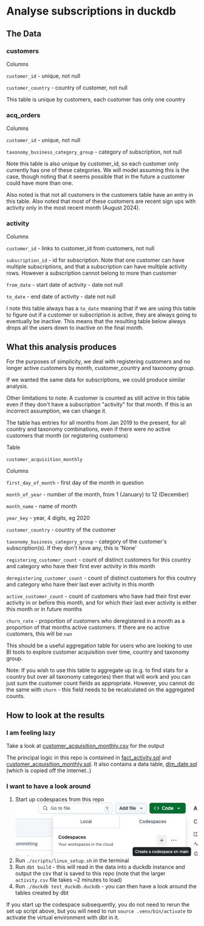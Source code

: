 # Analyse subscriptions in duckdb

## The Data
### customers

Columns

`customer_id` - unique, not null

`customer_country` - country of customer, not null

This table is unique by customers, each customer has only one country

### acq_orders

Columns

`customer_id` - unique, not null

`taxonomy_business_category_group` - category of subscription, not null

Note this table is also unique by customer_id, so each customer only currently has one of these categories. We will model assuming this is the case, though noting that it seems possible that in the future a customer could have more than one.

Also noted is that not all customers in the customers table have an entry in this table. Also noted that most of these customers are recent sign ups with activity only in the most recent month (August 2024). 

### activity

Columns

`customer_id` - links to customer_id from customers, not null

`subscription_id` - id for subscription. Note that one customer can have multiple subscriptions, and that a subscription can have multiple activity rows. However a subscription cannot belong to more than customer

`from_date` - start date of activity - date not null

`to_date` - end date of activity - date not null


I note this table always has a `to_date` meaning that if we are using this table to figure out if a customer or subscription is active, they are always going to eventually be inactive. This means that the resulting table below always drops all the users down to inactive on the final month. 

## What this analysis produces

For the purposes of simplicity, we deal with registering customers and no longer active customers by month, customer_country and taxonomy group.

If we wanted the same data for subscriptions, we could produce similar analysis.

Other limitations to note: A customer is counted as still active in this table even if they don't have a subscription "activity" for that month. If this is an incorrect assumption, we can change it.

The table has entries for all months from Jan 2019 to the present, for all country and taxonomy combinations, even if there were no active customers that month (or registering customers)

Table

`customer_acquisition_monthly`

Columns

`first_day_of_month` - first day of the month in question

`month_of_year` - number of the month, from 1 (January) to 12 (December)

`month_name` - name of month

`year_key` - year, 4 digits, eg 2020

`customer_country` - country of the customer

`taxonomy_business_category_group` - category of the customer's subscription(s). If they don't have any, this is 'None'

`registering_customer_count` - count of distinct customers for this country and category who have their first ever activity in this month

`deregistering_customer_count` - count of distinct customers for this coutnry and category who have their last ever activity in this month

`active_customer_count` - count of customers who have had their first ever activity in or before this month, and for which their last ever activity is either this month or in future months

`churn_rate` - proportion of customers who deregistered in a month as a proportion of that months active customers. If there are no active customers, this will be `nan`

This should be a useful aggregation table for users who are looking to use BI tools to explore customer acquisition over time, country and taxonomy group.

Note: If you wish to use this table to aggregate up (e.g. to find stats for a country but over all taxonomy categories) then that will work and you can just sum the customer count fields as appropriate. However, you cannot do the same with `churn` - this field needs to be recalculated on the aggregated counts.

## How to look at the results

### I am feeling lazy
Take a look at [customer_acquisition_monthly.csv](./output/customer_acquisition_monthly.csv) for the output

The principal logic in this repo is contained in [fact_activity.sql](./models/semantic/fact_activity.sql) and [customer_acquisition_monthly.sql](./models/reporting/customer_acquisition_monthly.sql). It also contains a data table, [dim_date.sql](./models/semantic/dim_date.sql) (which is copied off the internet..)

### I want to have a look around

1. Start up codespaces from this repo
![alt text](image.png)
2. Run `./scripts/linux_setup.sh` in the terminal
3. Run `dbt build` - this will read in the data into a duckdb instance and output the csv that is saved to this repo (note that the larger `activity.csv` file takes ~2 minutes to load)
4. Run `./duckdb test_duckdb.duckdb` - you can then have a look around the tables created by dbt

If you start up the codespace subsequently, you do not need to rerun the set up script above, but you will need to run `source .venv/bin/activate` to activate the virtual environment with dbt in it.


